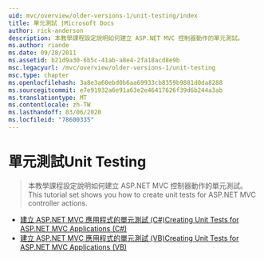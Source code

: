 ```yaml
---
uid: mvc/overview/older-versions-1/unit-testing/index
title: 單元測試 |Microsoft Docs
author: rick-anderson
description: 本教學課程設定說明如何建立 ASP.NET MVC 控制器動作的單元測試。
ms.author: riande
ms.date: 09/28/2011
ms.assetid: b21d9a30-6b5c-41ab-a8e4-2fa18acd8e9b
msc.legacyurl: /mvc/overview/older-versions-1/unit-testing
msc.type: chapter
ms.openlocfilehash: 3a8e3a60ebd0b6aa69933cb8359b9881d0da8288
ms.sourcegitcommit: e7e91932a6e91a63e2e46417626f39d6b244a3ab
ms.translationtype: MT
ms.contentlocale: zh-TW
ms.lasthandoff: 03/06/2020
ms.locfileid: "78600335"
---
```

# <a name="unit-testing"></a><span data-ttu-id="dd6e1-103">單元測試</span><span class="sxs-lookup"><span data-stu-id="dd6e1-103">Unit Testing</span></span>

> <span data-ttu-id="dd6e1-104">本教學課程設定說明如何建立 ASP.NET MVC 控制器動作的單元測試。</span><span class="sxs-lookup"><span data-stu-id="dd6e1-104">This tutorial set shows you how to create unit tests for ASP.NET MVC controller actions.</span></span>

- [<span data-ttu-id="dd6e1-105">建立 ASP.NET MVC 應用程式的單元測試 (C#)</span><span class="sxs-lookup"><span data-stu-id="dd6e1-105">Creating Unit Tests for ASP.NET MVC Applications (C#)</span></span>](creating-unit-tests-for-asp-net-mvc-applications-cs.md)
- [<span data-ttu-id="dd6e1-106">建立 ASP.NET MVC 應用程式的單元測試 (VB)</span><span class="sxs-lookup"><span data-stu-id="dd6e1-106">Creating Unit Tests for ASP.NET MVC Applications (VB)</span></span>](creating-unit-tests-for-asp-net-mvc-applications-vb.md)
